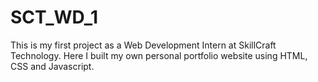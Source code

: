 # SCT_WD_1
This is my first project as a Web Development Intern at SkillCraft Technology.
Here I built my own personal portfolio website using HTML, CSS and Javascript.

